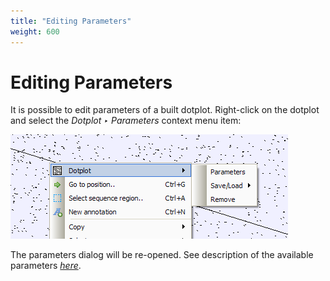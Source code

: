 ```yaml
---
title: "Editing Parameters"
weight: 600
---
```



# Editing Parameters

It is possible to edit parameters of a built dotplot. Right-click on the dotplot and select the _Dotplot ‣ Parameters_ context menu item:


![](/images/65929601/65929602.png)

The parameters dialog will be re-opened. See description of the available parameters [_here_](creating-dotplot).
